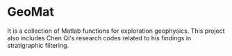 # GeoMat
It is a collection of Matlab functions for exploration geophysics. This project also includes Chen Qi's research codes related to his findings in stratigraphic filtering.
